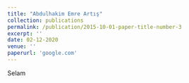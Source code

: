 ```yaml
---
title: "Abdulhakim Emre Artış"
collection: publications
permalink: /publication/2015-10-01-paper-title-number-3
excerpt: ''
date: 02-12-2020
venue: ''
paperurl: 'google.com'
---
```


Selam
